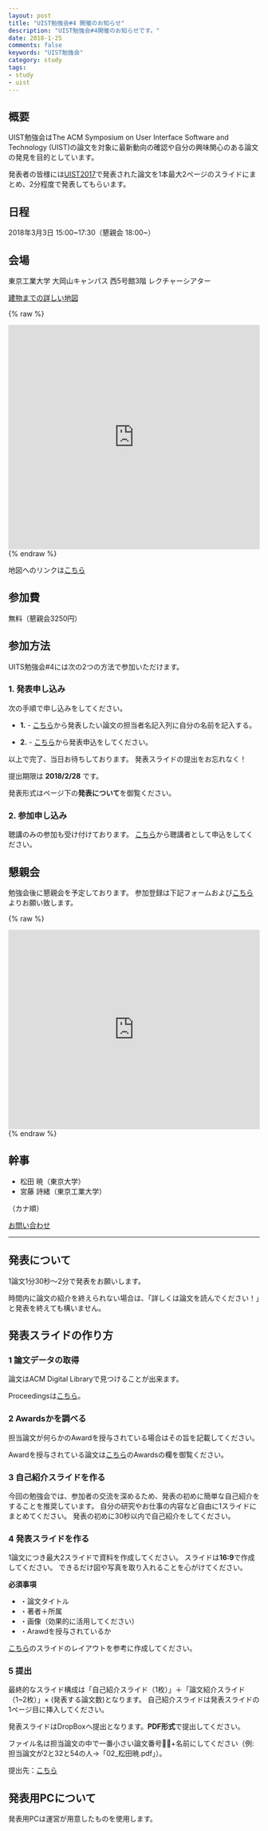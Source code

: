 ```yaml
---
layout: post
title: "UIST勉強会#4 開催のお知らせ"
description: "UIST勉強会#4開催のお知らせです。"
date: 2018-1-25
comments: false
keywords: "UIST勉強会"
category: study
tags:
- study
- uist
---
```


## 概要
UIST勉強会はThe ACM Symposium on User Interface Software and Technology (UIST)の論文を対象に最新動向の確認や自分の興味関心のある論文の発見を目的としています。

発表者の皆様には[UIST2017](https://uist.acm.org/uist2017/)で発表された論文を1本最大2ページのスライドにまとめ、2分程度で発表してもらいます。

## 日程
2018年3月3日 15:00~17:30（懇親会 18:00~）

## 会場
東京工業大学 大岡山キャンパス 西5号館3階 レクチャーシアター

[建物までの詳しい地図](http://www.kuba.co.jp/sesj2016/pdf/campusmap.pdf)

{% raw %}
<iframe src="https://www.google.com/maps/embed?pb=!1m18!1m12!1m3!1d1864.2089292227445!2d139.68217719380726!3d35.60549209826605!2m3!1f0!2f0!3f0!3m2!1i1024!2i768!4f13.1!3m3!1m2!1s0x6018f5305d0b00d1%3A0x74189cc8c3e7599a!2z44CSMTQ1LTAwNjEg5p2x5Lqs6YO95aSn55Sw5Yy655-z5bed55S677yR5LiB55uu77yT77yRIOWkp-WyoeWxseilv--8leWPt-mkqA!5e0!3m2!1sja!2sjp!4v1516879727266" width="100%" height="450" frameborder="0" style="border:0" allowfullscreen></iframe>
{% endraw %}

地図へのリンクは[こちら](https://goo.gl/maps/Jzq1htzyUsT2)

## 参加費
無料（懇親会3250円）

## 参加方法
UITS勉強会#4には次の2つの方法で参加いただけます。

### 1. 発表申し込み
次の手順で申し込みをしてください。

- **1.** - [こちら](https://docs.google.com/spreadsheets/d/1skZE678o7irGPg73rX9XbMwKcxMw0JpgbO-VRddO7-o/edit?usp=sharing)から発表したい論文の担当者名記入列に自分の名前を記入する。

- **2.** - [こちら](https://goo.gl/forms/L5onuTt3wf87qLkA2)から発表申込をしてください。

以上で完了、当日お待ちしております。
発表スライドの提出をお忘れなく！

提出期限は **2018/2/28** です。

発表形式はページ下の**発表について**を御覧ください。

### 2. 参加申し込み

聴講のみの参加も受け付けております。
[こちら](https://goo.gl/forms/L5onuTt3wf87qLkA2)から聴講者として申込をしてください。

## 懇親会
勉強会後に懇親会を予定しております。
参加登録は下記フォームおよび[こちら](http://ptix.at/mkA1Sl)よりお願い致します。

{% raw %}
<iframe frameborder="0" width="100%" height="400" src="https://peatix.com/event/345451/share/widget?z=1&t=1&a=1"></iframe>
{% endraw %}

## 幹事
- 松田 暁（東京大学）
- 宮藤 詩緒（東京工業大学）

（カナ順）

[お問い合わせ](mailto:akira.matsuda.ut@gmail.com)

---

## 発表について
1論文1分30秒〜2分で発表をお願いします。

時間内に論文の紹介を終えられない場合は、「詳しくは論文を読んでください！」と発表を終えても構いません。

## 発表スライドの作り方

### **1** 論文データの取得
論文はACM Digital Libraryで見つけることが出来ます。

Proceedingsは[こちら](https://dl.acm.org/citation.cfm?id=3126594)。

### **2** Awardsかを調べる
担当論文が何らかのAwardを授与されている場合はその旨を記載してください。

Awardを授与されている論文は[こちら](https://uist.acm.org/uist2017/)のAwardsの欄を御覧ください。

### **3** 自己紹介スライドを作る
今回の勉強会では、参加者の交流を深めるため、発表の初めに簡単な自己紹介をすることを推奨しています。
自分の研究やお仕事の内容など自由に1スライドにまとめてください。
発表の初めに30秒以内で自己紹介をしてください。

### **4** 発表スライドを作る
1論文につき最大2スライドで資料を作成してください。
スライドは**16:9**で作成してください。
できるだけ図や写真を取り入れることを心がけてください。

**必須事項**

- ・論文タイトル
- ・著者＋所属
- ・画像（効果的に活用してください）
- ・Arawdを授与されているか

[こちら](https://www.dropbox.com/sh/bqiotcp24ofvs1c/AAALW84-zisw3KGfezZ3hqPra?dl=0)のスライドのレイアウトを参考に作成してください。

### **5** 提出
最終的なスライド構成は「自己紹介スライド（1枚）」＋「論文紹介スライド（1~2枚）」× (発表する論文数)となります。
自己紹介スライドは発表スライドの1ページ目に挿入してください。

発表スライドはDropBoxへ提出となります。**PDF形式**で提出してください。

ファイル名は担当論文の中で一番小さい論文番号+名前にしてください（例: 担当論文が2と32と54の人→「02_松田暁.pdf」）。

提出先：[こちら](https://www.dropbox.com/request/AlDzUcm90PLBLiXKM4sw)

## 発表用PCについて
発表用PCは運営が用意したものを使用します。
